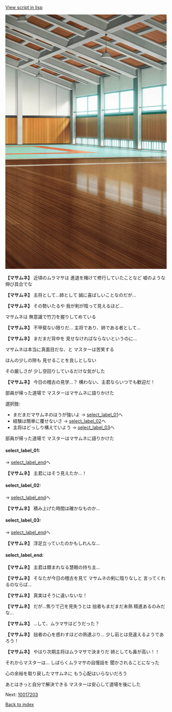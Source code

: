 [View script in lisp](../scripts/10017202.txt)

![arts_gym_daytime.png](../images/backgrounds/arts_gym_daytime.png)

**【マサムネ】**
近頃のムラマサは
進退を賭けて修行していたことなど
嘘のような伸び具合でな

**【マサムネ】**
主将として…姉として
誠に喜ばしいことなのだが…

**【マサムネ】**
その勢いたるや
我が剣が陰って見えるほど…

マサムネは
無意識で竹刀を握りしてめている

**【マサムネ】**
不甲斐ない限りだ…
主将であり、姉である者として…

**【マサムネ】**
まだまだ背中を
見せなければならないというのに…

マサムネは本当に真面目だな、と
マスターは苦笑する

ほんの少しの隙も
見せることを良しとしない

その厳しさが
少し空回りしているだけな気がした

**【マサムネ】**
今日の稽古の見学…？
構わない、主君ならいつでも歓迎だ！

部員が帰った道場で
マスターはマサムネに語りかけた

選択肢:
- まだまだマサムネのほうが強いよ → [select_label_01](#select_label_01)へ
- 経験は簡単に覆せないさ → [select_label_02](#select_label_02)へ
- 主将はどっしり構えていよう → [select_label_03](#select_label_03)へ

部員が帰った道場で
マスターはマサムネに語りかけた

#### select_label_01:
 → [select_label_end](#select_label_end)へ

**【マサムネ】**
主君にはそう見えたか…！

#### select_label_02:
 → [select_label_end](#select_label_end)へ

**【マサムネ】**
積み上げた時間は確かなものか…

#### select_label_03:
 → [select_label_end](#select_label_end)へ

**【マサムネ】**
浮足立っていたのかもしれんな…

#### select_label_end:

**【マサムネ】**
主君は類まれなる慧眼の持ち主…

**【マサムネ】**
そなたが今日の稽古を見て
マサムネの剣に陰りなしと
言ってくれるのならば…

**【マサムネ】**
真実はそうに違いないな！

**【マサムネ】**
だが…焦りで己を見失うとは
拙者もまだまだ未熟
精進あるのみだな…

**【マサムネ】**
…して、ムラマサはどうだった？

**【マサムネ】**
拙者の心を惑わすほどの熟達ぶり…
少し前とは見違えるようであろう！

**【マサムネ】**
やはり次期主将はムラマサで決まりだ
姉としても鼻が高い！！

それからマスターは…
しばらくムラマサの自慢話を
聞かされることになった

心の余裕を取り戻したマサムネに
もう心配はいらないだろう

あとはきっと自分で解決できる
マスターは安心して道場を後にした


Next: [10017203](10017203.md)

[Back to index](index.md)

